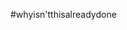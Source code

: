 <!-- TITLE: Python Tcpserver -->
<!-- SUBTITLE: A quick summary of Python Tcpserver -->

#whyisn'tthisalreadydone      